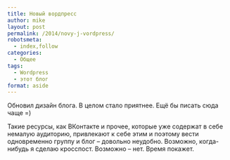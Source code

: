 ```yaml
---
title: Новый вордпресс
author: mike
layout: post
permalink: /2014/novy-j-vordpress/
robotsmeta:
  - index,follow
categories:
  - Общее
tags:
  - Wordpress
  - этот блог
format: aside
---
```

Обновил дизайн блога. В целом стало приятнее. Ещё бы писать сюда чаще =)

Такие ресурсы, как ВКонтакте и прочее, которые уже содержат в себе немалую аудиторию, привлекают к себе этим и поэтому вести одновременно группу и блог &#8211; довольно неудобно. Возможно, когда-нибудь я сделаю кросспост. Возможно &#8211; нет. Время покажет.